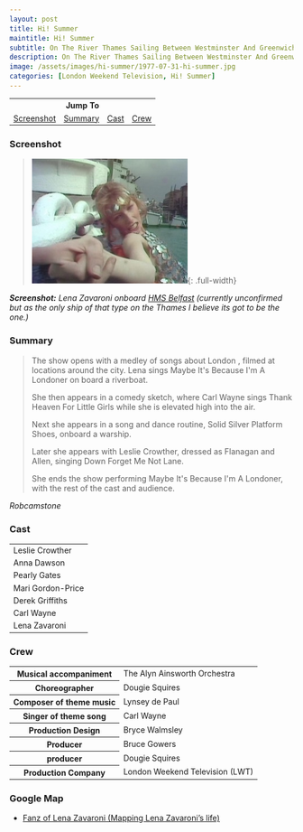 ```yaml
---
layout: post
title: Hi! Summer
maintitle: Hi! Summer
subtitle: On The River Thames Sailing Between Westminster And Greenwich
description: On The River Thames Sailing Between Westminster And Greenwich. Leslie Crowther, Anna Dawson, Pearly Gates, Mari Gordon-Price, Derek Griffiths, Derek Griffiths, Lena Zavaroni.
image: /assets/images/hi-summer/1977-07-31-hi-summer.jpg
categories: [London Weekend Television, Hi! Summer]
---
```


<table style="text-align:center;">
<tr><th colspan="4">Jump To</th></tr>
<tr>
<td><a href="#screenshot">Screenshot</a></td>
<td><a href="#summary">Summary</a></td>
<td><a href="#cast">Cast</a></td>
<td><a href="#crew">Crew</a></td>
</tr>
</table>

### Screenshot
> ![Screenshot](/assets/images/hi-summer/1977-07-31-hi-summer.jpg){: .full-width}

<cite>**Screenshot:** Lena Zavaroni onboard [HMS Belfast](https://www.iwm.org.uk/visits/hms-belfast) (currently unconfirmed but as the only ship of that type on the Thames I believe its got to be the one.)</cite>

### Summary
> The show opens with a medley of songs about London , filmed at locations around the city. Lena sings Maybe It's Because I'm A Londoner on board a riverboat.
>
> She then appears in a comedy sketch, where Carl Wayne sings Thank Heaven For Little Girls while she is elevated high into the air.
>
> Next she appears in a song and dance routine, Solid Silver Platform Shoes, onboard a warship.
>
> Later she appears with Leslie Crowther, dressed as Flanagan and Allen, singing Down Forget Me Not Lane.
>
> She ends the show performing Maybe It's Because I'm A Londoner, with the rest of the cast and audience.

<cite>Robcamstone</cite>

### Cast
<table>
<tr><td>Leslie Crowther</td></tr>
<tr><td>Anna Dawson</td></tr>
<tr><td>Pearly Gates</td></tr>
<tr><td>Mari Gordon-Price</td></tr>
<tr><td>Derek Griffiths</td></tr>
<tr><td>Carl Wayne</td></tr>
<tr><td>Lena Zavaroni</td></tr>
</table>

### Crew
<table>
<tr><th>Musical accompaniment</th><td>The Alyn Ainsworth Orchestra</td></tr>
<tr><th>Choreographer</th><td>Dougie Squires</td></tr>
<tr><th>Composer of theme music</th><td>Lynsey de Paul</td></tr>
<tr><th>Singer of theme song</th><td>Carl Wayne</td></tr>
<tr><th>Production Design</th><td>Bryce Walmsley</td></tr>
<tr><th>Producer</th><td>Bruce Gowers</td></tr>
<tr><th>producer</th><td>Dougie Squires</td></tr>
<tr><th>Production Company</th><td>London Weekend Television (LWT)</td></tr>
</table>

### Google Map
* [Fanz of Lena Zavaroni (Mapping Lena Zavaroni’s life)](https://www.google.com/maps/d/u/0/viewer?mid=1D1D0ERV_FQMNb9XZzJ-J3yUlK8aI4vhI&ll=51.506609100000006%2C-0.08138629999996283&z=19)

